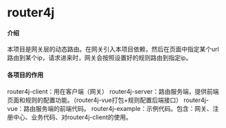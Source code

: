# router4j

#### 介绍
本项目是网关层的动态路由。在网关引入本项目依赖，然后在页面中指定某个url路由到某个ip，请求进来时，网关会按照设置好的规则路由到指定ip。

#### 各项目的作用

router4j-client：用在客户端（网关）
router4j-server：路由服务端，提供前端页面和规则的配置功能。（router4j-vue打包+规则配置后端接口）
router4j-vue：路由服务端的前端代码。
router4j-example：示例代码。包含：网关、注册中心、业务代码、对router4j-client的使用。
